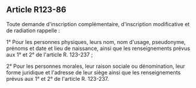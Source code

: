 Article R123-86
----
Toute demande d'inscription complémentaire, d'inscription modificative et de
radiation rappelle :

1° Pour les personnes physiques, leurs nom, nom d'usage, pseudonyme, prénoms et
date et lieu de naissance, ainsi que les renseignements prévus aux 1° et 2° de
l'article R. 123-237 ;

2° Pour les personnes morales, leur raison sociale ou dénomination, leur forme
juridique et l'adresse de leur siège ainsi que les renseignements prévus aux 1°
et 2° de l'article R. 123-237.

